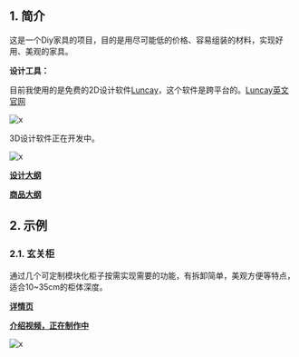 ## 1. 简介
这是一个Diy家具的项目，目的是用尽可能低的价格、容易组装的材料，实现好用、美观的家具。

**设计工具：**

目前我使用的是免费的2D设计软件[Luncay](https://igoutu.cn/lunacy)，这个软件是跨平台的。[Luncay英文官网](https://icons8.com/lunacy)

![x](https://kukela-images.oss-cn-shanghai.aliyuncs.com/DiyFurniture/index/2dd(1).png)

3D设计软件正在开发中。

![x](https://kukela-images.oss-cn-shanghai.aliyuncs.com/DiyFurniture/index/3dd(1).png)

**[设计大纲](https://gitee.com/kukela/diy-furniture/tree/master/doc/设计大纲.md)**

**[商品大纲](https://gitee.com/kukela/diy-furniture/tree/master/doc/商品大纲.md)**

## 2. 示例

### 2.1. 玄关柜

通过几个可定制模块化柜子按需实现需要的功能，有拆卸简单，美观方便等特点，适合10~35cm的柜体深度。

**[详情页](https://gitee.com/kukela/diy-furniture/tree/master/example/玄关柜/玄关柜.md)**

**[介绍视频，正在制作中]()**

![x](https://kukela-images.oss-cn-shanghai.aliyuncs.com/DiyFurniture/%E7%8E%84%E5%85%B3%E6%9F%9C/ZQ1.png)
